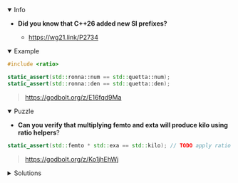 <details open><summary>Info</summary><p>

* **Did you know that C++26 added new SI prefixes?**

  * https://wg21.link/P2734

</p></details><details open><summary>Example</summary><p>

```cpp
#include <ratio>

static_assert(std::ronna::num == std::quetta::num);
static_assert(std::ronna::den == std::quetta::den);
```

> https://godbolt.org/z/E16fqd9Ma

</p></details><details open><summary>Puzzle</summary><p>

* **Can you verify that multiplying femto and exta will produce kilo using ratio helpers**?

```cpp
static_assert(std::femto * std::exa == std::kilo); // TODO apply ratio helpers
```

> https://godbolt.org/z/Ko1jhEhWj

</p></details>

</p></details><details><summary>Solutions</summary><p>

```cpp
template <std::intmax_t Num1, std::intmax_t Den1, std::intmax_t Num2,
          std::intmax_t Den2>
consteval auto operator*(const std::ratio<Num1, Den1> r,
                         const std::ratio<Num2, Den2> r2) {
    return std::ratio_multiply<decltype(r), decltype(r2)>{};
}

template <std::intmax_t Num1, std::intmax_t Den1, std::intmax_t Num2,
          std::intmax_t Den2>
consteval bool operator==(const std::ratio<Num1, Den1> r,
                          const std::ratio<Num2, Den2> r2) {
    return std::ratio_equal_v<decltype(r), decltype(r2)>;
}

static_assert(std::femto{} * std::exa{} == std::kilo{});
```

> https://godbolt.org/z/qEYnGnvhY

</p></details>
